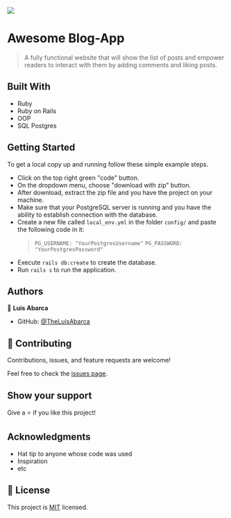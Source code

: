 
![](https://img.shields.io/badge/Microverse-blueviolet)

#  Awesome Blog-App

> A fully functional website that will show the list of posts and empower readers to interact with them by adding comments and liking posts. 


## Built With

- Ruby
- Ruby on Rails
- OOP
- SQL Postgres


## Getting Started
To get a local copy up and running follow these simple example steps.

- Click on the top right green "code" button.
- On the dropdown menu, choose "download with zip" button.
- After download, extract the zip file and you have the project on your machine.
- Make sure that your PostgreSQL server is running and you have the ability to establish connection with the database.
- Create a new file called `local_env.yml` in the folder `config/` and paste the following code in it:
  > `PG_USERNAME: "YourPostgresUsername"`
  > `PG_PASSWORD: "YourPostgresPassword"`
- Execute `rails db:create` to create the database.
- Run `rails s` to run the application.

## Authors

👤 **Luis Abarca**

- GitHub: [@TheLuisAbarca](https://github.com/TheLuisAbarca)

## 🤝 Contributing

Contributions, issues, and feature requests are welcome!

Feel free to check the [issues page](../../issues/).

## Show your support

Give a ⭐️ if you like this project!

## Acknowledgments

- Hat tip to anyone whose code was used
- Inspiration
- etc

## 📝 License

This project is [MIT](./MIT.md) licensed.
